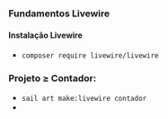 ### Fundamentos Livewire

#### Instalação Livewire
* `composer require livewire/livewire`

### Projeto ≥ Contador:
* `sail art make:livewire contador`
* 
